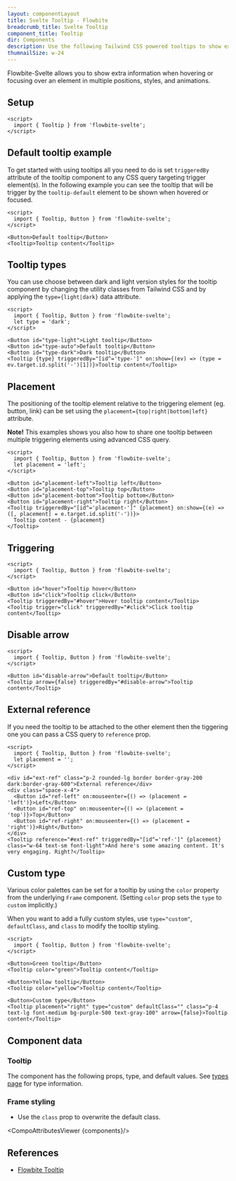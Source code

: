 ```yaml
---
layout: componentLayout
title: Svelte Tooltip - Flowbite
breadcrumb_title: Svelte Tooltip
component_title: Tooltip
dir: Components
description: Use the following Tailwind CSS powered tooltips to show extra content when hovering or focusing on an element
thumnailSize: w-24
---
```


<script>
  import { TableProp, TableDefaultRow, CompoAttributesViewer } from '../../utils'
  import { P, A } from '$lib'

  const components = 'Tooltip, Frame'
</script>

Flowbite-Svelte allows you to show extra information when hovering or focusing over an element in multiple positions, styles, and animations.

## Setup

```svelte example hideOutput
<script>
  import { Tooltip } from 'flowbite-svelte';
</script>
```

## Default tooltip example

To get started with using tooltips all you need to do is set `triggeredBy` attribute of the tooltip component to any CSS query targeting trigger element(s). In the following example you can see the tooltip that will be trigger by the `tooltip-default` element to be shown when hovered or focused.

```svelte example class="flex items-end h-32"
<script>
  import { Tooltip, Button } from 'flowbite-svelte';
</script>

<Button>Default tooltip</Button>
<Tooltip>Tooltip content</Tooltip>
```

## Tooltip types

You can use choose between dark and light version styles for the tooltip component by changing the utility classes from Tailwind CSS and by applying the `type={light|dark}` data attribute.

```svelte example class="flex items-end gap-2 h-32"
<script>
  import { Tooltip, Button } from 'flowbite-svelte';
  let type = 'dark';
</script>

<Button id="type-light">Light tooltip</Button>
<Button id="type-auto">Default tooltip</Button>
<Button id="type-dark">Dark tooltip</Button>
<Tooltip {type} triggeredBy="[id^='type-']" on:show={(ev) => (type = ev.target.id.split('-')[1])}>Tooltip content</Tooltip>
```

## Placement

The positioning of the tooltip element relative to the triggering element (eg. button, link) can be set using the `placement={top|right|bottom|left}` attribute.

**Note!** This examples shows you also how to share one tooltip between multiple triggering elements using advanced CSS query.

```svelte example class="flex items-center gap-2 h-36"
<script>
  import { Tooltip, Button } from 'flowbite-svelte';
  let placement = 'left';
</script>

<Button id="placement-left">Tooltip left</Button>
<Button id="placement-top">Tooltip top</Button>
<Button id="placement-bottom">Tooltip bottom</Button>
<Button id="placement-right">Tooltip right</Button>
<Tooltip triggeredBy="[id^='placement-']" {placement} on:show={(e) => ([, placement] = e.target.id.split('-'))}>
  Tooltip content - {placement}
</Tooltip>
```

## Triggering

```svelte example class="flex items-end gap-2 h-32"
<script>
  import { Tooltip, Button } from 'flowbite-svelte';
</script>

<Button id="hover">Tooltip hover</Button>
<Button id="click">Tooltip click</Button>
<Tooltip triggeredBy="#hover">Hover tooltip content</Tooltip>
<Tooltip trigger="click" triggeredBy="#click">Click tooltip content</Tooltip>
```

## Disable arrow

```svelte example class="flex items-end gap-2 h-32"
<script>
  import { Tooltip, Button } from 'flowbite-svelte';
</script>

<Button id="disable-arrow">Default tooltip</Button>
<Tooltip arrow={false} triggeredBy="#disable-arrow">Tooltip content</Tooltip>
```

## External reference

If you need the tooltip to be attached to the other element then the tiggering one you can pass a CSS query to `reference` prop.

```svelte example class="flex gap-4 flex-col justify-center items-center h-72"
<script>
  import { Tooltip, Button } from 'flowbite-svelte';
  let placement = '';
</script>

<div id="ext-ref" class="p-2 rounded-lg border border-gray-200 dark:border-gray-600">External reference</div>
<div class="space-x-4">
  <Button id="ref-left" on:mouseenter={() => (placement = 'left')}>Left</Button>
  <Button id="ref-top" on:mouseenter={() => (placement = 'top')}>Top</Button>
  <Button id="ref-right" on:mouseenter={() => (placement = 'right')}>Right</Button>
</div>
<Tooltip reference="#ext-ref" triggeredBy="[id^='ref-']" {placement} class="w-64 text-sm font-light">And here's some amazing content. It's very engaging. Right?</Tooltip>
```

## Custom type

Various color palettes can be set for a tooltip by using the `color` property from the underlying `Frame` component. (Setting `color` prop sets the `type` to `custom` implicitly.)

When you want to add a fully custom styles, use `type="custom"`, `defaultClass`, and `class` to modify the tooltip styling.

```svelte example class="flex items-center h-64 gap-2"
<script>
  import { Tooltip, Button } from 'flowbite-svelte';
</script>

<Button>Green tooltip</Button>
<Tooltip color="green">Tooltip content</Tooltip>

<Button>Yellow tooltip</Button>
<Tooltip color="yellow">Tooltip content</Tooltip>

<Button>Custom type</Button>
<Tooltip placement="right" type="custom" defaultClass="" class="p-4 text-lg font-medium bg-purple-500 text-gray-100" arrow={false}>Tooltip content</Tooltip>
```

## Component data

### Tooltip

The component has the following props, type, and default values. See [types page](/docs/pages/typescript) for type information.

### Frame styling

- Use the `class` prop to overwrite the default class.

<CompoAttributesViewer {components}/>



## References

- [Flowbite Tooltip](https://flowbite.com/docs/components/tooltips/)
